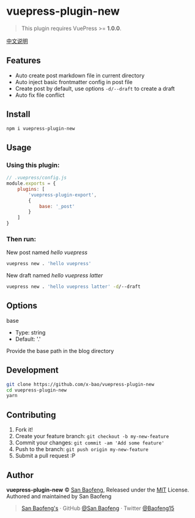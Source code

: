 # vuepress-plugin-new

> This plugin requires VuePress >= **1.0.0**.

[中文说明](./zh/readme.md)

## Features

- Auto create post markdown file in current directory
- Auto inject basic frontmatter config in post file
- Create post by default, use options `-d/--draft` to create a draft
- Auto fix file conflict

## Install

```bash
npm i vuepress-plugin-new
```

## Usage

### Using this plugin:

```js
// .vuepress/config.js
module.exports = {
    plugins: [
        'vuepress-plugin-export',
        {
            base: '_post'
        }
    ]
}
```

### Then run:

New post named *hello vuepress*

```bash
vuepress new . 'hello vuepress'
```

New draft named *hello vuepress latter*

```bash
vuepress new . 'hello vuepress latter' -d/--draft
```

## Options

base

- Type: string
- Default: '.'

Provide the base path in the blog directory


## Development

```bash
git clone https://github.com/x-bao/vuepress-plugin-new
cd vuepress-plugin-new
yarn
```

## Contributing

1. Fork it!
2. Create your feature branch: `git checkout -b my-new-feature`
3. Commit your changes: `git commit -am 'Add some feature'`
4. Push to the branch: `git push origin my-new-feature`
5. Submit a pull request :P


## Author

**vuepress-plugin-new** © [San Baofeng](https://github.com/x-bao), Released under the [MIT](./LICENSE) License.<br>
Authored and maintained by San Baofeng

> [San Baofeng's](https://arts.sanbaofengs.com) · GitHub [@San Baofeng](https://github.com/x-bao) · Twitter [@Baofeng15](https://twitter.com/Baofeng15)
